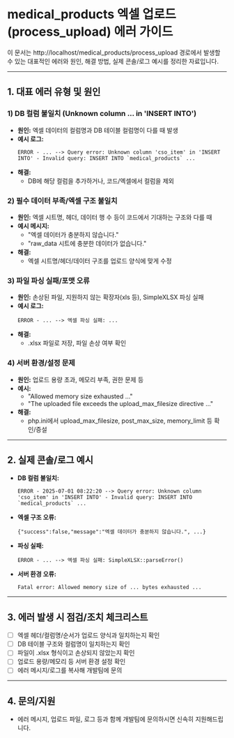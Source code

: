# medical_products 엑셀 업로드(process_upload) 에러 가이드

이 문서는 http://localhost/medical_products/process_upload 경로에서 발생할 수 있는 대표적인 에러와 원인, 해결 방법, 실제 콘솔/로그 예시를 정리한 자료입니다.

---

## 1. 대표 에러 유형 및 원인

### 1) DB 컬럼 불일치 (Unknown column ... in 'INSERT INTO')
- **원인:** 엑셀 데이터의 컬럼명과 DB 테이블 컬럼명이 다를 때 발생
- **예시 로그:**
  ```
  ERROR - ... --> Query error: Unknown column 'cso_item' in 'INSERT INTO' - Invalid query: INSERT INTO `medical_products` ...
  ```
- **해결:**
  - DB에 해당 컬럼을 추가하거나, 코드/엑셀에서 컬럼을 제외

### 2) 필수 데이터 부족/엑셀 구조 불일치
- **원인:** 엑셀 시트명, 헤더, 데이터 행 수 등이 코드에서 기대하는 구조와 다를 때
- **예시 메시지:**
  - "엑셀 데이터가 충분하지 않습니다."
  - "raw_data 시트에 충분한 데이터가 없습니다."
- **해결:**
  - 엑셀 시트명/헤더/데이터 구조를 업로드 양식에 맞게 수정

### 3) 파일 파싱 실패/포맷 오류
- **원인:** 손상된 파일, 지원하지 않는 확장자(xls 등), SimpleXLSX 파싱 실패
- **예시 로그:**
  ```
  ERROR - ... --> 엑셀 파싱 실패: ...
  ```
- **해결:**
  - .xlsx 파일로 저장, 파일 손상 여부 확인

### 4) 서버 환경/설정 문제
- **원인:** 업로드 용량 초과, 메모리 부족, 권한 문제 등
- **예시:**
  - "Allowed memory size exhausted ..."
  - "The uploaded file exceeds the upload_max_filesize directive ..."
- **해결:**
  - php.ini에서 upload_max_filesize, post_max_size, memory_limit 등 확인/증설

---

## 2. 실제 콘솔/로그 예시

- **DB 컬럼 불일치:**
  ```
  ERROR - 2025-07-01 08:22:20 --> Query error: Unknown column 'cso_item' in 'INSERT INTO' - Invalid query: INSERT INTO `medical_products` ...
  ```
- **엑셀 구조 오류:**
  ```
  {"success":false,"message":"엑셀 데이터가 충분하지 않습니다.", ...}
  ```
- **파싱 실패:**
  ```
  ERROR - ... --> 엑셀 파싱 실패: SimpleXLSX::parseError()
  ```
- **서버 환경 오류:**
  ```
  Fatal error: Allowed memory size of ... bytes exhausted ...
  ```

---

## 3. 에러 발생 시 점검/조치 체크리스트

- [ ] 엑셀 헤더/컬럼명/순서가 업로드 양식과 일치하는지 확인
- [ ] DB 테이블 구조와 컬럼명이 일치하는지 확인
- [ ] 파일이 .xlsx 형식이고 손상되지 않았는지 확인
- [ ] 업로드 용량/메모리 등 서버 환경 설정 확인
- [ ] 에러 메시지/로그를 복사해 개발팀에 문의

---

## 4. 문의/지원

- 에러 메시지, 업로드 파일, 로그 등과 함께 개발팀에 문의하시면 신속히 지원해드립니다. 